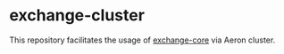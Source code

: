 # exchange-cluster

This repository facilitates the usage of [exchange-core](https://github.com/mzheravin/exchange-core) via Aeron cluster.